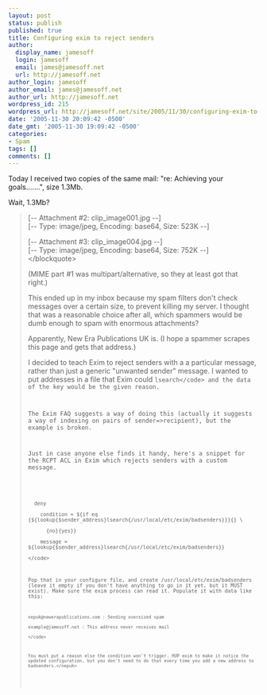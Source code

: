 ```yaml
---
layout: post
status: publish
published: true
title: Configuring exim to reject senders
author:
  display_name: jamesoff
  login: jamesoff
  email: james@jamesoff.net
  url: http://jamesoff.net
author_login: jamesoff
author_email: james@jamesoff.net
author_url: http://jamesoff.net
wordpress_id: 215
wordpress_url: http://jamesoff.net/site/2005/11/30/configuring-exim-to-reject-senders/
date: '2005-11-30 20:09:42 -0500'
date_gmt: '2005-11-30 19:09:42 -0500'
categories:
- Spam
tags: []
comments: []
---
```

<p>Today I received two copies of the same mail: "re: Achieving your goals.......", size 1.3Mb.</p>
<p>Wait, 1.3Mb?</p>
<blockquote><p>
[-- Attachment #2: clip_image001.jpg --]<br />
[-- Type: image&#47;jpeg, Encoding: base64, Size: 523K --]</p>
<p>[-- Attachment #3: clip_image004.jpg --]<br />
[-- Type: image&#47;jpeg, Encoding: base64, Size: 752K --]<br />
<&#47;blockquote></p>
<p>(MIME part #1 was multipart&#47;alternative, so they at least got that right.)</p>
<p>This ended up in my inbox because my spam filters don't check messages over a certain size, to prevent killing my server. I thought that was a reasonable choice after all, which spammers would be dumb enough to spam with enormous attachments?</p>
<p>Apparently, New Era Publications UK <nepuk @newerapublications.com> is. (I hope a spammer scrapes this page and gets that address.)</p>
<p>I decided to teach Exim to reject senders with a a particular message, rather than just a generic "unwanted sender" message. I wanted to put addresses in a file that Exim could <code>lsearch<&#47;code> and the data of the key would be the given reason.</p>
<p>The Exim FAQ suggests a way of doing this (actually it suggests a way of indexing on pairs of sender=>recipient), but the example is broken.</p>
<p>Just in case anyone else finds it handy, here's a snippet for the RCPT ACL in Exim which rejects senders with a custom message.</p>
<p><code><br />
  deny<br />
    condition = ${if eq {${lookup{$sender_address}lsearch{&#47;usr&#47;local&#47;etc&#47;exim&#47;badsenders}}}{} \<br />
      {no}{yes}}<br />
    message =   ${lookup{$sender_address}lsearch{&#47;usr&#47;local&#47;etc&#47;exim&#47;badsenders}}<br />
<&#47;code></p>
<p>Pop that in your configure file, and create &#47;usr&#47;local&#47;etc&#47;exim&#47;badsenders (leave it empty if you don't have anything to go in it yet, but it MUST exist). Make sure the exim process can read it. Populate it with data like this:<br />
<code><br />
nepuk@newerapublications.com : Sending oversized spam<br />
example@jamesoff.net : This address never receives mail<br />
<&#47;code></p>
<p>You must put a reason else the condition won't trigger. HUP exim to make it notice the updated configuration, but you don't need to do that every time you add a new address to badsenders.<&#47;nepuk></p>
